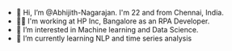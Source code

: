 - 👋 Hi, I’m @Abhijith-Nagarajan. I'm 22 and from Chennai, India.
- :technologist: I'm working at HP Inc, Bangalore as an RPA Developer.
- 👀 I’m interested in Machine learning and Data Science.
- 🌱 I’m currently learning NLP and time series analysis 

<!---
Abhijith-Nagarajan/Abhijith-Nagarajan is a ✨ special ✨ repository because its `README.md` (this file) appears on your GitHub profile.
You can click the Preview link to take a look at your changes.
--->
